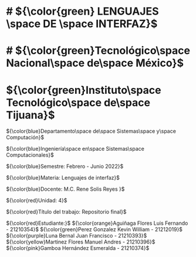# #  ${\color{green} LENGUAJES \space DE \space INTERFAZ}$
# # ${\color{green}Tecnológico\space Nacional\space de\space México}$
 # ${\color{green}Instituto\space Tecnológico\space de\space Tijuana}$

${\color{blue}Departamento\space de\space Sistemas\space y\space Computación}$

${\color{blue}Ingeniería\space en\space Sistemas\space Computacionales}$

${\color{blue}Semestre:
Febrero - Junio 2022}$

${\color{blue}Materia:
Lenguajes de interfaz}$

${\color{blue}Docente:
M.C. Rene Solis Reyes }$

${\color{red}Unidad:
4}$

${\color{red}Título  del  trabajo:
Repositorio final}$

${\color{red}Estudiante:}$
${\color{orange}Aguiñaga Flores Luis Fernando - 21210354}$
${\color{green}Perez Gonzalez Kevin William - 21212019}$
${\color{purple}Luna Bernal Juan Francisco - 21210393}$
${\color{yellow}Martinez Flores Manuel Andres - 21210396}$
${\color{pink}Gamboa Hernández Esmeralda - 21210374}$

